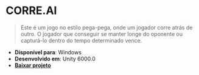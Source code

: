 # CORRE.AI

> Este é um jogo no estilo pega-pega, onde um jogador corre atrás de outro. O jogador que conseguir se manter longe do oponente ou capturá-lo dentro do tempo determinado vence.

- **Disponível para**: Windows
- **Desenvolvido em**: Unity 6000.0
- [**Baixar projeto**](https://github.com/viniciusschautz/corre.ai/archive/refs/heads/main.zip)
